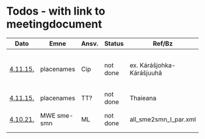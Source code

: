 # Todos - with link to meetingdocument 

|   Dato | Emne | Ansv. | Status | Ref/Bz | Kommentar
| --- | --- | --- | --- | --- | --- 
|  [4.11.15.](../../admin/giellatekno/151104.html) | placenames | Cip | not done | ex. Kárášjohka-Kárášjuuhâ |  PÄIKKINOOMAH_LOPÂLÂŠ_já\ puoh\ majemuš.doc, plukke ut par ved hjelp av nordsamiske navn som finnes i sme-propernouns.lexc
|  [4.11.15.](../../admin/giellatekno/151104.html) | placenames | TT?  | not done | Thaieana | international names: translation of appellative  
|  [4.10.21.](../../admin/giellatekno/151021.html) | MWE sme-smn | ML  | not done | all_sme2smn_l_par.xml | 146 of the sme-words are not in bidix, should be treated manually
